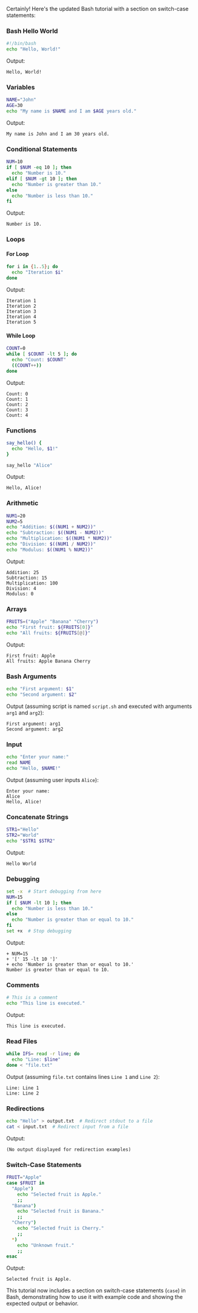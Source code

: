 Certainly! Here's the updated Bash tutorial with a section on switch-case statements:

### Bash Hello World

```bash
#!/bin/bash
echo "Hello, World!"
```
Output:
```
Hello, World!
```

### Variables

```bash
NAME="John"
AGE=30
echo "My name is $NAME and I am $AGE years old."
```
Output:
```
My name is John and I am 30 years old.
```

### Conditional Statements

```bash
NUM=10
if [ $NUM -eq 10 ]; then
  echo "Number is 10."
elif [ $NUM -gt 10 ]; then
  echo "Number is greater than 10."
else
  echo "Number is less than 10."
fi
```
Output:
```
Number is 10.
```

### Loops

#### For Loop

```bash
for i in {1..5}; do
  echo "Iteration $i"
done
```
Output:
```
Iteration 1
Iteration 2
Iteration 3
Iteration 4
Iteration 5
```

#### While Loop

```bash
COUNT=0
while [ $COUNT -lt 5 ]; do
  echo "Count: $COUNT"
  ((COUNT++))
done
```
Output:
```
Count: 0
Count: 1
Count: 2
Count: 3
Count: 4
```

### Functions

```bash
say_hello() {
  echo "Hello, $1!"
}

say_hello "Alice"
```
Output:
```
Hello, Alice!
```

### Arithmetic

```bash
NUM1=20
NUM2=5
echo "Addition: $((NUM1 + NUM2))"
echo "Subtraction: $((NUM1 - NUM2))"
echo "Multiplication: $((NUM1 * NUM2))"
echo "Division: $((NUM1 / NUM2))"
echo "Modulus: $((NUM1 % NUM2))"
```
Output:
```
Addition: 25
Subtraction: 15
Multiplication: 100
Division: 4
Modulus: 0
```

### Arrays

```bash
FRUITS=("Apple" "Banana" "Cherry")
echo "First fruit: ${FRUITS[0]}"
echo "All fruits: ${FRUITS[@]}"
```
Output:
```
First fruit: Apple
All fruits: Apple Banana Cherry
```

### Bash Arguments

```bash
echo "First argument: $1"
echo "Second argument: $2"
```
Output (assuming script is named `script.sh` and executed with arguments `arg1` and `arg2`):
```
First argument: arg1
Second argument: arg2
```

### Input

```bash
echo "Enter your name:"
read NAME
echo "Hello, $NAME!"
```
Output (assuming user inputs `Alice`):
```
Enter your name:
Alice
Hello, Alice!
```

### Concatenate Strings

```bash
STR1="Hello"
STR2="World"
echo "$STR1 $STR2"
```
Output:
```
Hello World
```

### Debugging

```bash
set -x  # Start debugging from here
NUM=15
if [ $NUM -lt 10 ]; then
  echo "Number is less than 10."
else
  echo "Number is greater than or equal to 10."
fi
set +x  # Stop debugging
```
Output:
```
+ NUM=15
+ '[' 15 -lt 10 ']'
+ echo 'Number is greater than or equal to 10.'
Number is greater than or equal to 10.
```

### Comments

```bash
# This is a comment
echo "This line is executed."
```
Output:
```
This line is executed.
```

### Read Files

```bash
while IFS= read -r line; do
  echo "Line: $line"
done < "file.txt"
```
Output (assuming `file.txt` contains lines `Line 1` and `Line 2`):
```
Line: Line 1
Line: Line 2
```

### Redirections

```bash
echo "Hello" > output.txt  # Redirect stdout to a file
cat < input.txt  # Redirect input from a file
```
Output:
```
(No output displayed for redirection examples)
```

### Switch-Case Statements

```bash
FRUIT="Apple"
case $FRUIT in
  "Apple")
    echo "Selected fruit is Apple."
    ;;
  "Banana")
    echo "Selected fruit is Banana."
    ;;
  "Cherry")
    echo "Selected fruit is Cherry."
    ;;
  *)
    echo "Unknown fruit."
    ;;
esac
```
Output:
```
Selected fruit is Apple.
```

This tutorial now includes a section on switch-case statements (`case`) in Bash, demonstrating how to use it with example code and showing the expected output or behavior.
